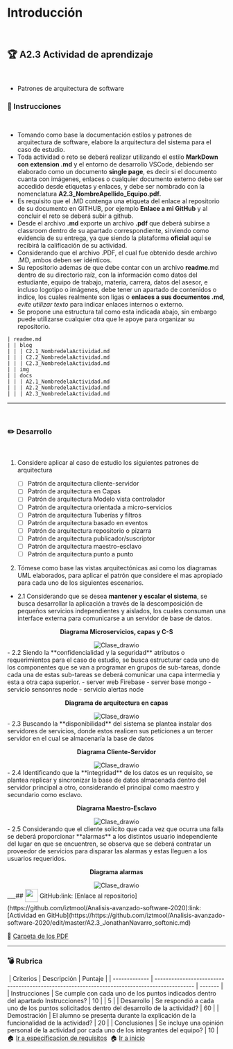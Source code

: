 # Introducción
​
## :trophy: A2.3 Actividad de aprendizaje
​
- Patrones de arquitectura de software
​
### :blue_book: Instrucciones
​
 - Tomando como base la documentación estilos y patrones de arquitectura de software, elabore la arquitectura del sistema para el caso de estudio.
 - Toda actividad o reto se deberá realizar utilizando el estilo **MarkDown con extension .md** y el entorno de desarrollo VSCode, debiendo ser elaborado como un documento **single page**, es decir si el documento cuanta con imágenes, enlaces o cualquier documento externo debe ser accedido desde etiquetas y enlaces, y debe ser nombrado con la nomenclatura **A2.3_NombreApellido_Equipo.pdf.**
- Es requisito que el .MD contenga una etiqueta del enlace al repositorio de su documento en GITHUB, por ejemplo **Enlace a mi GitHub** y al concluir el reto se deberá subir a github.
- Desde el archivo **.md** exporte un archivo **.pdf** que deberá subirse a classroom dentro de su apartado correspondiente, sirviendo como evidencia de su entrega, ya que siendo la plataforma **oficial** aquí se recibirá la calificación de su actividad.
- Considerando que el archivo .PDF, el cual fue obtenido desde archivo .MD, ambos deben ser idénticos.
- Su repositorio ademas de que debe contar con un archivo **readme**.md dentro de su directorio raíz, con la información como datos del estudiante, equipo de trabajo, materia, carrera, datos del asesor, e incluso logotipo o imágenes, debe tener un apartado de contenidos o indice, los cuales realmente son ligas o **enlaces a sus documentos .md**, _evite utilizar texto_ para indicar enlaces internos o externo.
- Se propone una estructura tal como esta indicada abajo, sin embargo puede utilizarse cualquier otra que le apoye para organizar su repositorio.
​
``` 
| readme.md
| | blog
| | | C2.1_NombredelaActividad.md
| | | C2.2_NombredelaActividad.md
| | | C2.3_NombredelaActividad.md
| | img
| | docs
| | | A2.1_NombredelaActividad.md
| | | A2.2_NombredelaActividad.md
| | | A2.3_NombredelaActividad.md
```
___
​
### :pencil2: Desarrollo
​
1. Considere aplicar al caso de estudio los siguientes patrones de arquitectura
   
   - [ ] Patrón de arquitectura cliente-servidor
   - [ ] Patrón de arquitectura en Capas
   - [ ] Patrón de arquitectura Modelo vista controlador
   - [ ] Patrón de arquitectura orientada a micro-servicios
   - [ ] Patrón de arquitectura Tuberías y filtros
   - [ ] Patrón de arquitectura basado en eventos
   - [ ] Patrón de arquitectura repositorio o pizarra
   - [ ] Patrón de arquitectura publicador/suscriptor
   - [ ] Patrón de arquitectura maestro-esclavo
   - [ ] Patrón de arquitectura punto a punto
​
2. Tómese como base las vistas arquitectónicas asi como los diagramas UML elaborados, para aplicar el patrón que considere el mas apropiado para cada uno de los siguientes escenarios.
   
- 2.1 Considerando que se desea **mantener y escalar el sistema**, se busca desarrollar la aplicación a través de la descomposición de pequeños servicios independientes y aislados, los cuales consuman una interface externa para comunicarse a un servidor de base de datos.
​
<div align="center">
      <p> 
         <strong>Diagrama Microservicios, capas y C-S</strong>
      </p>
      <img alt="Clase_drawio" src="../img/A2.3_Micro.png">
   </div>
​
- 2.2 Siendo la **confidencialidad y la seguridad** atributos o requerimientos para el caso de estudio, se busca estructurar cada uno de los componentes que se van a programar en grupos de sub-tareas, donde cada una de estas sub-tareas se deberá comunicar una capa intermedia y esta a otra capa superior.
- server web Firebase
- server base mongo
- servicio sensonres node
- servicio alertas node
​
<div align="center">
      <p> 
         <strong>Diagrama de arquitectura en capas</strong>
      </p>
      <img alt="Clase_drawio" src="../img/A2.3_Capas.png">
   </div>
​
- 2.3 Buscando la **disponibilidad** del sistema se plantea instalar dos servidores de servicios, donde estos realicen sus peticiones a un tercer servidor en el cual se almacenaría la base de datos
​
  <div align="center">
      <p> 
         <strong>Diagrama Cliente-Servidor</strong>
      </p>
      <img alt="Clase_drawio" src="../img/A2.3_C-S.png">
   </div>
​
- 2.4 Identificando que la **integridad** de los datos es un requisito,  se plantea replicar y sincronizar la base de datos almacenada dentro del servidor principal a otro, considerando el principal como maestro y secundario como esclavo.
​
 <div align="center">
      <p> 
         <strong>Diagrama Maestro-Esclavo</strong>
      </p>
      <img alt="Clase_drawio" src="../img/XD1.png">
   </div>
​
- 2.5 Considerando que el cliente solicito que cada vez que ocurra una falla se deberá proporcionar **alarmas** a los distintos usuario independiente del lugar en que se encuentren, se observa que se deberá contratar un proveedor de servicios para disparar las alarmas y estas lleguen a los usuarios requeridos.
​
 <div align="center">
      <p> 
         <strong>Diagrama alarmas</strong>
      </p>
      <img alt="Clase_drawio" src="../img/XD2.png">
   </div>
​
​
​
___   
​
## <img  style="vertical-align: middle; margin-bottom: 5px;" src="https://www.iconfinder.com/data/icons/octicons/1024/mark-github-512.png" width="30" height="30"/> GitHub
​
​
:link: [Enlace al repositorio](https://github.com/iztmool/Analisis-avanzado-software-2020)
​
:link: [Actividad en GitHub](https://https://github.com/iztmool/Analisis-avanzado-software-2020/edit/master/A2.3_JonathanNavarro_softonic.md)
   
:link: [Carpeta de los PDF](https://github.com/FILL16Z/Analisis-Avanzado-de-Software/tree/master/pdf) 
___
### :bomb: Rubrica
​
| Criterios     | Descripción                                                                                  | Puntaje |
| ------------- | -------------------------------------------------------------------------------------------- | ------- |
| Instrucciones | Se cumple con cada uno de los puntos indicados dentro del apartado Instrucciones?            | 10      |  | 5 |
| Desarrollo    | Se respondió a cada uno de los puntos solicitados dentro del desarrollo de la actividad?     | 60      |
| Demostración  | El alumno se presenta durante la explicación de la funcionalidad de la actividad?            | 20      |
| Conclusiones  | Se incluye una opinión personal de la actividad  por cada uno de los integrantes del equipo? | 10      |
​
​
:house: [Ir a especificacion de requisitos](../docs/D2.0_Especificacion_requisitos_y_diseno.md)
​
:house: [Ir a inicio](https://github.com/FILL16Z/Analisis-Avanzado-de-Software/blob/master/README.md)
